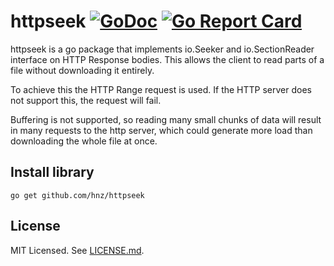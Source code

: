 # httpseek [![GoDoc](https://godoc.org/github.com/hnz/httpseek?status.svg)](https://godoc.org/github.com/hnz/httpseek) [![Go Report Card](https://goreportcard.com/badge/github.com/hnz/httpseek)](https://goreportcard.com/report/github.com/hnz/httpseek)

httpseek is a go package that implements io.Seeker and io.SectionReader interface on HTTP Response bodies.
This allows the client to read parts of a file without downloading it entirely.

To achieve this the HTTP Range request is used. If the HTTP server does not support this,
the request will fail.

Buffering is not supported, so reading many small chunks of data will result in many requests to
the http server, which could generate more load than downloading the whole file at once.


Install library
---------------

    go get github.com/hnz/httpseek


License
-------

MIT Licensed. See [LICENSE.md](LICENSE.md).

